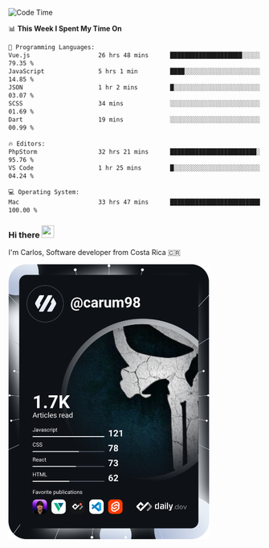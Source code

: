 
<!--START_SECTION:waka-->
![Code Time](http://img.shields.io/badge/Code%20Time-10%2C290%20hrs%2026%20mins-blue)

📊 **This Week I Spent My Time On** 

```text
💬 Programming Languages: 
Vue.js                   26 hrs 48 mins      ████████████████████░░░░░   79.35 % 
JavaScript               5 hrs 1 min         ████░░░░░░░░░░░░░░░░░░░░░   14.85 % 
JSON                     1 hr 2 mins         █░░░░░░░░░░░░░░░░░░░░░░░░   03.07 % 
SCSS                     34 mins             ░░░░░░░░░░░░░░░░░░░░░░░░░   01.69 % 
Dart                     19 mins             ░░░░░░░░░░░░░░░░░░░░░░░░░   00.99 % 

🔥 Editors: 
PhpStorm                 32 hrs 21 mins      ████████████████████████░   95.76 % 
VS Code                  1 hr 25 mins        █░░░░░░░░░░░░░░░░░░░░░░░░   04.24 % 

💻 Operating System: 
Mac                      33 hrs 47 mins      █████████████████████████   100.00 % 
```


<!--END_SECTION:waka-->

### Hi there <img src="https://media.giphy.com/media/hvRJCLFzcasrR4ia7z/giphy.gif" width="25px" height="25px">

I'm Carlos, Software developer from Costa Rica 🇨🇷

<a href="https://app.daily.dev/carum98"><img src="https://github.com/carum98/carum98/blob/main/devcard.svg" width="400" alt="Carlos Umaña Acevedo's Dev Card"/></a>
